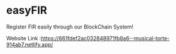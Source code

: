 # easyFIR
Register FIR easily through our BlockChain System!

Website Link :https://661fdef2ac032848971fb8a6--musical-torte-914ab7.netlify.app/
